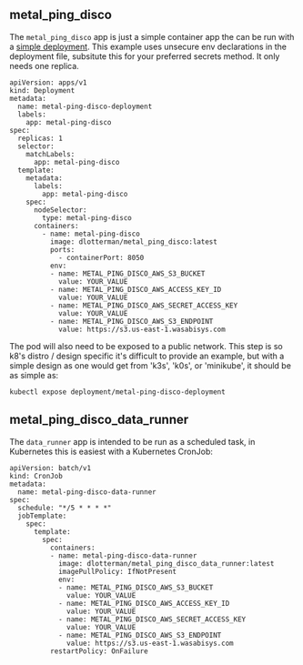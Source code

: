 ## metal_ping_disco

The `metal_ping_disco` app is just a simple container app the can be run with a [simple deployment](https://kubernetes.io/docs/tutorials/kubernetes-basics/deploy-app/deploy-intro/). This example uses unsecure env declarations in the deployment file, subsitute this for your preferred secrets method. It only needs one replica.

```
apiVersion: apps/v1
kind: Deployment
metadata:
  name: metal-ping-disco-deployment
  labels:
    app: metal-ping-disco
spec:
  replicas: 1
  selector:
    matchLabels:
      app: metal-ping-disco
  template:
    metadata:
      labels:
        app: metal-ping-disco
    spec:
      nodeSelector:
        type: metal-ping-disco
      containers:
        - name: metal-ping-disco
          image: dlotterman/metal_ping_disco:latest
          ports:
            - containerPort: 8050
          env:
          - name: METAL_PING_DISCO_AWS_S3_BUCKET
            value: YOUR_VALUE
          - name: METAL_PING_DISCO_AWS_ACCESS_KEY_ID
            value: YOUR_VALUE
          - name: METAL_PING_DISCO_AWS_SECRET_ACCESS_KEY
            value: YOUR_VALUE
          - name: METAL_PING_DISCO_AWS_S3_ENDPOINT
            value: https://s3.us-east-1.wasabisys.com		  
```

The pod will also need to be exposed to a public network. This step is so k8's distro / design specific it's difficult to provide an example, but with a simple design as one would get from 'k3s', 'k0s', or 'minikube', it should be as simple as:

`kubectl expose deployment/metal-ping-disco-deployment`

## metal_ping_disco_data_runner

The `data_runner` app is intended to be run as a scheduled task, in Kubernetes this is easiest with a Kubernetes CronJob:

```
apiVersion: batch/v1
kind: CronJob
metadata:
  name: metal-ping-disco-data-runner
spec:
  schedule: "*/5 * * * *"
  jobTemplate:
    spec:
      template:
        spec:
          containers:
          - name: metal-ping-disco-data-runner
            image: dlotterman/metal_ping_disco_data_runner:latest
            imagePullPolicy: IfNotPresent
            env:
            - name: METAL_PING_DISCO_AWS_S3_BUCKET
              value: YOUR_VALUE
            - name: METAL_PING_DISCO_AWS_ACCESS_KEY_ID
              value: YOUR_VALUE
            - name: METAL_PING_DISCO_AWS_SECRET_ACCESS_KEY
              value: YOUR_VALUE
            - name: METAL_PING_DISCO_AWS_S3_ENDPOINT
              value: https://s3.us-east-1.wasabisys.com
          restartPolicy: OnFailure
```		 
